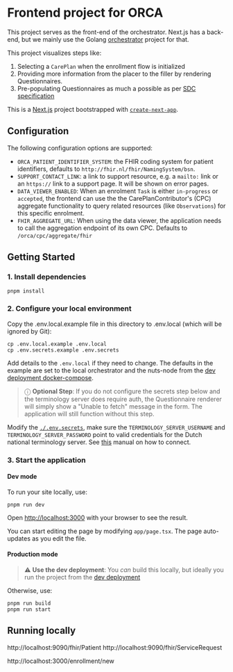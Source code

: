 # Frontend project for ORCA
This project serves as the front-end of the orchestrator. Next.js has a back-end, but we mainly use the Golang [orchestrator](../orchestrator) project for that. 

This project visualizes steps like:
1. Selecting a `CarePlan` when the enrollment flow is initialized
2. Providing more information from the placer to the filler by rendering Questionnaires. 
3. Pre-populating Questionnaires as much a possible as per [SDC specification](https://hl7.org/fhir/uv/sdc/index.html)

This is a [Next.js](https://nextjs.org/) project bootstrapped with [`create-next-app`](https://github.com/vercel/next.js/tree/canary/packages/create-next-app).

## Configuration
The following configuration options are supported:

- `ORCA_PATIENT_IDENTIFIER_SYSTEM`: the FHIR coding system for patient identifiers, defaults to `http://fhir.nl/fhir/NamingSystem/bsn`.
- `SUPPORT_CONTACT_LINK`: a link to support resource, e.g. a `mailto:` link or an `https://` link to a support page. It will be shown on error pages.
- `DATA_VIEWER_ENABLED`: When an enrolment `Task` is either `in-progress` or `accepted`, the frontend can use the the CarePlanContributor's (CPC) aggregate functionality to query related resources (like `Observations`) for this specific enrolment. 
- `FHIR_AGGREGATE_URL`: When using the data viewer, the application needs to call the aggregation endpoint of its own CPC. Defaults to `/orca/cpc/aggregate/fhir`

## Getting Started
### 1. Install dependencies

```
pnpm install
```

### 2. Configure your local environment

Copy the .env.local.example file in this directory to .env.local (which will be ignored by Git):

```
cp .env.local.example .env.local
cp .env.secrets.example .env.secrets
```

Add details to the `.env.local` if they need to change. The defaults in the example are set to the local orchestrator and the nuts-node from the [dev deployment docker-compose](/deployments/dev/hospital/docker-compose.yaml).

> ⓘ **Optional Step**: If you do not configure the secrets step below and the terminology server does require auth, the Questionnaire renderer will simply show a "Unable to fetch" message in the form. The application will still function without this step.

Modify the [`./.env.secrets`](./.env.secrets), make sure the `TERMINOLOGY_SERVER_USERNAME` and `TERMINOLOGY_SERVER_PASSWORD` point to valid credentials for the Dutch national terminology server. 
See [this](https://nictiz.nl/publicaties/nationale-terminologie-server-handleiding-voor-nieuwe-gebruikers/) manual on how to connect.

### 3. Start the application
#### Dev mode
To run your site locally, use:

```
pnpm run dev
```

Open [http://localhost:3000](http://localhost:3000) with your browser to see the result.

You can start editing the page by modifying `app/page.tsx`. The page auto-updates as you edit the file.

#### Production mode

> :warning: **Use the dev deployment**: You *can* build this locally, but ideally you run the project from the [dev deployment](/deployments/dev/start.sh)

Otherwise, use:
```
pnpm run build
pnpm run start
```


## Running locally
http://localhost:9090/fhir/Patient
http://localhost:9090/fhir/ServiceRequest

http://localhost:3000/enrollment/new